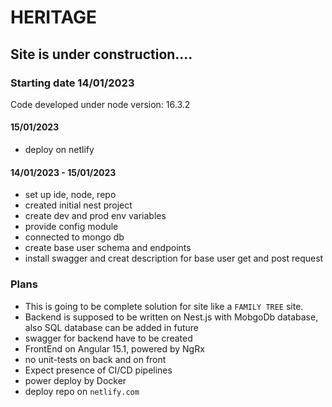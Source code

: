 # HERITAGE
## Site is under construction....

### Starting date 14/01/2023
Code developed under node version: 16.3.2

#### 15/01/2023
- deploy on netlify

#### 14/01/2023 - 15/01/2023
- set up ide, node, repo 
- created initial nest project
- create dev and prod env variables
- provide config module
- connected to mongo db
- create base user schema and endpoints
- install swagger and creat description for base user get and post request 

### Plans
- This is going to be complete solution for site like a `FAMILY TREE` site.
- Backend is supposed to be written on Nest.js with MobgoDb database, also SQL database can be added in future
- swagger for backend have to be created
- FrontEnd on Angular 15.1, powered by NgRx
- no unit-tests on back and on front
- Expect presence of CI/CD pipelines
- power deploy by Docker
- deploy repo on `netlify.com`

